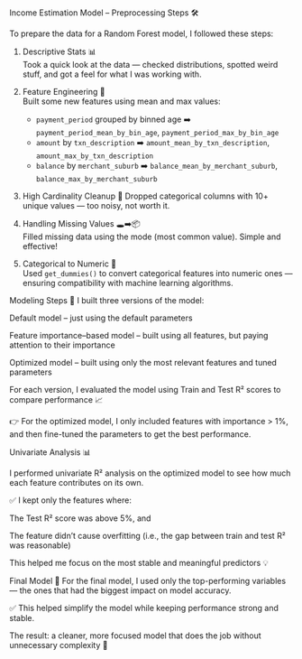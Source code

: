 Income Estimation Model – Preprocessing Steps 🛠️

To prepare the data for a Random Forest model, I followed these steps:

1. Descriptive Stats 📊  
   Took a quick look at the data — checked distributions, spotted weird stuff, and got a feel for what I was working with.

2. Feature Engineering 🧠  
   Built some new features using mean and max values:  
   - `payment_period` grouped by binned age ➡️ `payment_period_mean_by_bin_age`, `payment_period_max_by_bin_age`  
   - `amount` by `txn_description` ➡️ `amount_mean_by_txn_description`, `amount_max_by_txn_description`  
   - `balance` by `merchant_suburb` ➡️ `balance_mean_by_merchant_suburb`, `balance_max_by_merchant_suburb`

3. High Cardinality Cleanup 🧹
   Dropped categorical columns with 10+ unique values — too noisy, not worth it.

4. Handling Missing Values 🕳️➡️📦  
   Filled missing data using the mode (most common value). Simple and effective!

5. Categorical to Numeric 🔬  
   Used `get_dummies()` to convert categorical features into numeric ones — ensuring compatibility with machine learning algorithms.

Modeling Steps 🤖
I built three versions of the model:

Default model – just using the default parameters

Feature importance–based model – built using all features, but paying attention to their importance

Optimized model – built using only the most relevant features and tuned parameters

For each version, I evaluated the model using Train and Test R² scores to compare performance 📈

👉 For the optimized model, I only included features with importance > 1%, and then fine-tuned the parameters to get the best performance.

Univariate Analysis 📊

I performed univariate R² analysis on the optimized model to see how much each feature contributes on its own.

✅ I kept only the features where:

The Test R² score was above 5%, and

The feature didn’t cause overfitting (i.e., the gap between train and test R² was reasonable)

This helped me focus on the most stable and meaningful predictors 💡

Final Model 🧩
For the final model, I used only the top-performing variables — the ones that had the biggest impact on model accuracy.

✅ This helped simplify the model while keeping performance strong and stable.

The result: a cleaner, more focused model that does the job without unnecessary complexity 🚀
